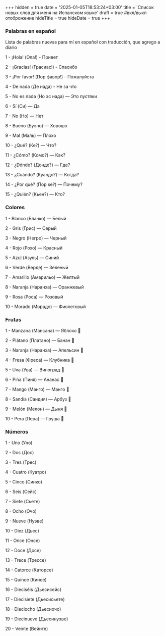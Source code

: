 +++
hidden = true
date = '2025-01-05T18:53:24+03:00'
title = 'Список новых слов для меня на Испанском языке'
draft = true  #вкл/выкл отоброжение
hideTitle = true 
hideDate = true
+++

### Palabras en español

Lista de palabras nuevas para mí en español con traducción, que agrego a diario

1 - ¡Hola! (Ола!) - Привет

2 - ¡Gracias! (Грасиас!) - Спасибо

3 - ¡Por favor! (Пор фавор!) - Пожалуйста

4 - De nada (Де нада) - Не за что

5 - No es nada (Но эс нада) — Это пустяки

6 - Sí (Си) — Да 

7 - No (Но) — Нет 

8 - Bueno (Буэно) — Хорошо 

9 - Mal (Маль) — Плохо 

10 - ¿Qué? (Ке?) — Что? 

11 - ¿Cómo? (Комо?) — Как? 

12 - ¿Dónde? (Донде?) — Где? 

13 - ¿Cuándo? (Куандо?) — Когда? 

14 - ¿Por qué? (Пор ке?) — Почему? 

15 - ¿Quién? (Кьен?) — Кто? 

### Colores

1 - Blanco (Бланко) — Белый 

2 - Gris (Грис) — Серый 

3 - Negro (Негро) — Черный 

4 - Rojo (Рохо) — Красный 

5 - Azul (Азуль) — Синий 

6 - Verde (Верде) — Зеленый 

7 - Amarillo (Амарильо) — Желтый 

8 - Naranja (Наранха) — Оранжевый 

9 - Rosa (Роса) — Розовый 

10 - Morado (Морадо) — Фиолетовый 

### Frutas

1 - Manzana (Мансана) — Яблоко 🍎

2 - Plátano (Платано) — Банан 🍌

3 - Naranja (Наранха) — Апельсин 🍊

4 - Fresa (Фреса) — Клубника 🍓

5 - Uva (Ува) — Виноград 🍇

6 - Piña (Пиня) — Ананас 🍍

7 - Mango (Манго) — Манго 🥭

8 - Sandía (Сандия) — Арбуз 🍉

9 - Melón (Мелон) — Дыня 🍈

10 - Pera (Пера) — Груша 🍐

### Números

1 - Uno (Уно)

2 - Dos (Дос)

3 - Tres (Трес)

4 - Cuatro (Куатро)

5 - Cinco (Синко)

6 - Seis (Сейс)

7 - Siete (Сьете)

8 - Ocho (Очо)

9 - Nueve (Нуэве)

10 - Diez (Дьес)

11 - Once (Онсе)

12 - Doce (Досе)

13 - Trece (Трессе)

14 - Catorce (Каторсе)

15 - Quince (Кинсе)

16 - Dieciséis (Дьесисейс)

17 - Diecisiete (Дьесисьете)

18 - Dieciocho (Дьесиочо)

19 - Diecinueve (Дьесинуэве)

20 - Veinte (Вейнте)